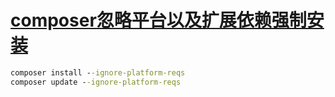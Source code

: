 # [composer忽略平台以及扩展依赖强制安装](https://www.cnblogs.com/coolr/p/15512839.html)

```cmd
composer install --ignore-platform-reqs
composer update --ignore-platform-reqs
```

